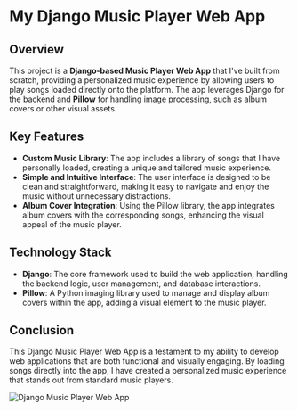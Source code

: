 # My Django Music Player Web App

## Overview

This project is a **Django-based Music Player Web App** that I've built from scratch, providing a personalized music experience by allowing users to play songs loaded directly onto the platform. The app leverages Django for the backend and **Pillow** for handling image processing, such as album covers or other visual assets.

## Key Features

- **Custom Music Library**: The app includes a library of songs that I have personally loaded, creating a unique and tailored music experience.
- **Simple and Intuitive Interface**: The user interface is designed to be clean and straightforward, making it easy to navigate and enjoy the music without unnecessary distractions.
- **Album Cover Integration**: Using the Pillow library, the app integrates album covers with the corresponding songs, enhancing the visual appeal of the music player.

## Technology Stack

- **Django**: The core framework used to build the web application, handling the backend logic, user management, and database interactions.
- **Pillow**: A Python imaging library used to manage and display album covers within the app, adding a visual element to the music player.

## Conclusion

This Django Music Player Web App is a testament to my ability to develop web applications that are both functional and visually engaging. By loading songs directly into the app, I have created a personalized music experience that stands out from standard music players.

![Django Music Player Web App](\assets\img\MusicPlayer.gif)

